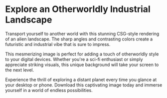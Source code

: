 <!--font:Montserrat-->

# Explore an Otherworldly Industrial Landscape

Transport yourself to another world with this stunning CSG-style rendering of an alien landscape. The sharp angles and contrasting colors create a futuristic and industrial vibe that is sure to impress.

This mesmerizing image is perfect for adding a touch of otherworldly style to your digital devices. Whether you're a sci-fi enthusiast or simply appreciate striking visuals, this unique background will take your screen to the next level.

Experience the thrill of exploring a distant planet every time you glance at your desktop or phone. Download this captivating image today and immerse yourself in a world of endless possibilities.

<!--

Write me markdown content of website with wallpaper:

"A csg-style rendering of an alien landscape, with sharp angles and contrasting colors that create a futuristic and industrial vibe."

The header of the page should not be copy of the text but rather a real content of the website which is using this wallpaper.


---


# Futuristic Alien Landscape Wallpaper

Decorate your desktop or phone with this stunning wallpaper featuring a CSG-style rendering of an alien landscape. The sharp angles and contrasting colors create a futuristic and industrial vibe that is sure to impress.

Whether you're a sci-fi enthusiast or simply appreciate striking visuals, this wallpaper is perfect for adding a touch of otherworldly style to your digital devices. Download it today and take your screen to the next level!


---


Heading should not include word "wallpaper". The website should not be about the wallpaper itself, wallpaper is just a related background, rewrite whole content.


---


# Explore an Otherworldly Industrial Landscape

Transport yourself to another world with this stunning CSG-style rendering of an alien landscape. The sharp angles and contrasting colors create a futuristic and industrial vibe that is sure to impress.

This mesmerizing image is perfect for adding a touch of otherworldly style to your digital devices. Whether you're a sci-fi enthusiast or simply appreciate striking visuals, this unique background will take your screen to the next level.

Experience the thrill of exploring a distant planet every time you glance at your desktop or phone. Download this captivating image today and immerse yourself in a world of endless possibilities.


---


Write me a Google font which is best fitting for the website.

Pick from the list:
- IBM Plex Sans
- Inter
- Alegreya
- Cinzel
- Orbitron
- Open Sans
- Roboto
- Lobster
- Creepster
- Barlow Condensed
- Playfair Display
- Dancing Script
- Raleway
- Montserrat
- Poppins
- Cinzel Decorative
- Cabin
- Lato
- Exo 2
- Futura
- Great Vibes
- Cormorant Garamond


Write just the font name nothing else.


---


Montserrat

-->
